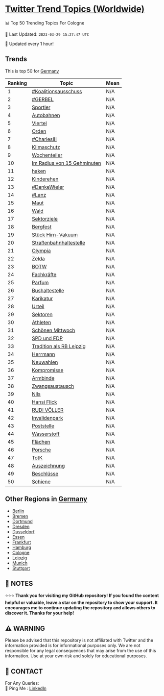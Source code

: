 [Twitter Trend Topics (Worldwide)](https://github.com/ErcinDedeoglu/Twitter-Trend-Topics)
==========


📊 Top 50 Trending Topics For Cologne

📆 Last Updated: `2023-03-29 15:27:47 UTC`

🔧 Updated every 1 hour!


## Trends

This is top 50 for [Germany](</Germany>)

| Ranking | Topic | Mean |
| ------- | ------------ | ------------ |
| 1 | [#Koalitionsausschuss](http://twitter.com/search?q=%23Koalitionsausschuss) | N/A |
| 2 | [#GERBEL](http://twitter.com/search?q=%23GERBEL) | N/A |
| 3 | [Sportler](http://twitter.com/search?q=Sportler) | N/A |
| 4 | [Autobahnen](http://twitter.com/search?q=Autobahnen) | N/A |
| 5 | [Viertel](http://twitter.com/search?q=Viertel) | N/A |
| 6 | [Orden](http://twitter.com/search?q=Orden) | N/A |
| 7 | [#CharlesIII](http://twitter.com/search?q=%23CharlesIII) | N/A |
| 8 | [Klimaschutz](http://twitter.com/search?q=Klimaschutz) | N/A |
| 9 | [Wochenteiler](http://twitter.com/search?q=Wochenteiler) | N/A |
| 10 | [Im Radius von 15 Gehminuten](http://twitter.com/search?q=Im+Radius+von+15+Gehminuten) | N/A |
| 11 | [haken](http://twitter.com/search?q=haken) | N/A |
| 12 | [Kinderehen](http://twitter.com/search?q=Kinderehen) | N/A |
| 13 | [#DankeWieler](http://twitter.com/search?q=%23DankeWieler) | N/A |
| 14 | [#Lanz](http://twitter.com/search?q=%23Lanz) | N/A |
| 15 | [Maut](http://twitter.com/search?q=Maut) | N/A |
| 16 | [Wald](http://twitter.com/search?q=Wald) | N/A |
| 17 | [Sektorziele](http://twitter.com/search?q=Sektorziele) | N/A |
| 18 | [Bergfest](http://twitter.com/search?q=Bergfest) | N/A |
| 19 | [Stück Hirn-Vakuum](http://twitter.com/search?q=St%c3%bcck+Hirn-Vakuum) | N/A |
| 20 | [Straßenbahnhaltestelle](http://twitter.com/search?q=Stra%c3%9fenbahnhaltestelle) | N/A |
| 21 | [Olympia](http://twitter.com/search?q=Olympia) | N/A |
| 22 | [Zelda](http://twitter.com/search?q=Zelda) | N/A |
| 23 | [BOTW](http://twitter.com/search?q=BOTW) | N/A |
| 24 | [Fachkräfte](http://twitter.com/search?q=Fachkr%c3%a4fte) | N/A |
| 25 | [Parfum](http://twitter.com/search?q=Parfum) | N/A |
| 26 | [Bushaltestelle](http://twitter.com/search?q=Bushaltestelle) | N/A |
| 27 | [Karikatur](http://twitter.com/search?q=Karikatur) | N/A |
| 28 | [Urteil](http://twitter.com/search?q=Urteil) | N/A |
| 29 | [Sektoren](http://twitter.com/search?q=Sektoren) | N/A |
| 30 | [Athleten](http://twitter.com/search?q=Athleten) | N/A |
| 31 | [Schönen Mittwoch](http://twitter.com/search?q=Sch%c3%b6nen+Mittwoch) | N/A |
| 32 | [SPD und FDP](http://twitter.com/search?q=SPD+und+FDP) | N/A |
| 33 | [Tradition als RB Leipzig](http://twitter.com/search?q=Tradition+als+RB+Leipzig) | N/A |
| 34 | [Herrmann](http://twitter.com/search?q=Herrmann) | N/A |
| 35 | [Neuwahlen](http://twitter.com/search?q=Neuwahlen) | N/A |
| 36 | [Kompromisse](http://twitter.com/search?q=Kompromisse) | N/A |
| 37 | [Armbinde](http://twitter.com/search?q=Armbinde) | N/A |
| 38 | [Zwangsaustausch](http://twitter.com/search?q=Zwangsaustausch) | N/A |
| 39 | [Nils](http://twitter.com/search?q=Nils) | N/A |
| 40 | [Hansi Flick](http://twitter.com/search?q=Hansi+Flick) | N/A |
| 41 | [RUDI VÖLLER](http://twitter.com/search?q=RUDI+V%c3%96LLER) | N/A |
| 42 | [Invalidenpark](http://twitter.com/search?q=Invalidenpark) | N/A |
| 43 | [Poststelle](http://twitter.com/search?q=Poststelle) | N/A |
| 44 | [Wasserstoff](http://twitter.com/search?q=Wasserstoff) | N/A |
| 45 | [Flächen](http://twitter.com/search?q=Fl%c3%a4chen) | N/A |
| 46 | [Porsche](http://twitter.com/search?q=Porsche) | N/A |
| 47 | [TotK](http://twitter.com/search?q=TotK) | N/A |
| 48 | [Auszeichnung](http://twitter.com/search?q=Auszeichnung) | N/A |
| 49 | [Beschlüsse](http://twitter.com/search?q=Beschl%c3%bcsse) | N/A |
| 50 | [Schiene](http://twitter.com/search?q=Schiene) | N/A |



## Other Regions in [Germany](</Germany>)

* [Berlin](</Germany/Berlin.md>)
* [Bremen](</Germany/Bremen.md>)
* [Dortmund](</Germany/Dortmund.md>)
* [Dresden](</Germany/Dresden.md>)
* [Dusseldorf](</Germany/Dusseldorf.md>)
* [Essen](</Germany/Essen.md>)
* [Frankfurt](</Germany/Frankfurt.md>)
* [Hamburg](</Germany/Hamburg.md>)
* [Cologne](</Germany/Cologne.md>)
* [Leipzig](</Germany/Leipzig.md>)
* [Munich](</Germany/Munich.md>)
* [Stuttgart](</Germany/Stuttgart.md>)



## 📝 NOTES

⭐⭐⭐ **Thank you for visiting my GitHub repository! If you found the content helpful or valuable, leave a star on the repository to show your support. It encourages me to continue updating the repository and allows others to discover it. Thanks for your help!**


## ⚠️ WARNING

Please be advised that this repository is not affiliated with Twitter and the information provided is for informational purposes only. We are not responsible for any legal consequences that may arise from the use of this information. Use at your own risk and solely for educational purposes.


## 📨 CONTACT

 For Any Queries:  
            🏓 Ping Me : [LinkedIn](https://www.linkedin.com/in/ercindedeoglu/)
